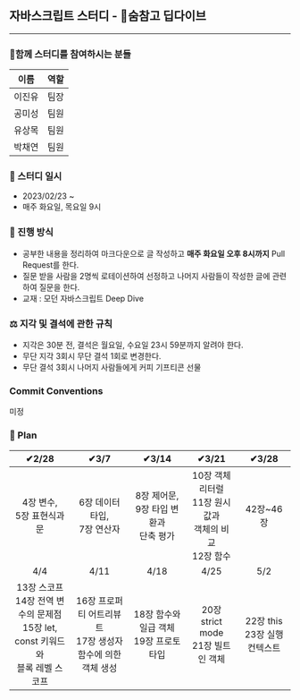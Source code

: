 ## 자바스크립트 스터디 - 🌊숨참고 딥다이브

---

### 🐾함께 스터디를 참여하시는 분들

| 이름   | 역할 |
| ------ | ---- |
| 이진유 | 팀장|
| 공미성 | 팀원 |
| 유상목 | 팀원 |
| 박채연 | 팀원 |

### 📆 스터디 일시

- 2023/02/23 ~
- 매주 화요일, 목요일 9시

### 🚀 진행 방식

- 공부한 내용을 정리하여 마크다운으로 글 작성하고 <b>매주 화요일 오후 8시까지</b> Pull Request를 한다.
- 질문 받을 사람을 2명씩 로테이션하여 선정하고 나머지 사람들이 작성한 글에 관련하여 질문을 한다.
- 교재 : 모던 자바스크립트 Deep Dive

### ⚖️ 지각 및 결석에 관한 규칙

- 지각은 30분 전, 결석은 월요일, 수요일 23시 59분까지 알려야 한다.
- 무단 지각 3회시 무단 결석 1회로 변경한다.
- 무단 결석 3회시 나머지 사람들에게 커피 기프티콘 선물

### Commit Conventions

미정


### 🏁 Plan

| ✔2/28     | ✔3/7             | ✔3/14            | ✔3/21       | ✔3/28       |
| :--------: | :---------------: | :---------------: | :----------: | :----------: |
| 4장 변수,<br/> 5장 표현식과 문|  6장 데이터 타입, <br/> 7장 연산자  | 8장 제어문, <br/>9장 타입 변환과 <br/> 단축 평가 | 10장 객체 리터럴 <br/> 11장 원시 값과 <br/> 객체의 비교 <br/>12장 함수| 42장~46장|
|4/4| 4/11 | 4/18 | 4/25 | 5/2|
|  13장 스코프 <br/>14장 전역 변수의 문제점 <br/> 15장 let, const 키워드와 <br/>블록 레벨 스코프 | 16장 프로퍼티 어트리뷰트 <br/> 17장 생성자 함수에 의한<br/>객체 생성 |18장 함수와 일급 객체 <br/> 19장 프로토타입 |20장 strict mode <br/> 21장 빌트인 객체| 22장 this <br/> 23장 실행 컨텍스트|

